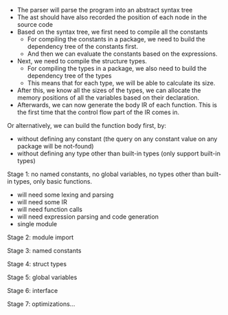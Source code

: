 - The parser will parse the program into an abstract syntax tree
- The ast should have also recorded the position of each node in the source code
- Based on the syntax tree, we first need to compile all the constants
    - For compiling the constants in a package, we need to build the dependency tree of the constants first.
    - And then we can evaluate the constants based on the expressions.
- Next, we need to compile the structure types.
    - For compiling the types in a package, we also need to build the dependency tree of the types
    - This means that for each type, we will be able to calculate its size.
- After this, we know all the sizes of the types, we can allocate the memory positions of all the variables
  based on their declaration.
- Afterwards, we can now generate the body IR of each function. This is the first time that the control flow part of
  the IR comes in.

Or alternatively, we can build the function body first, by:
- without defining any constant (the query on any constant value on any package will be not-found)
- without defining any type other than built-in types (only support built-in types)

Stage 1: no named constants, no global variables, no types other than built-in types, only basic functions.
- will need some lexing and parsing
- will need some IR
- will need function calls
- will need expression parsing and code generation
- single module

Stage 2: module import

Stage 3: named constants

Stage 4: struct types

Stage 5: global variables

Stage 6: interface

Stage 7: optimizations...
